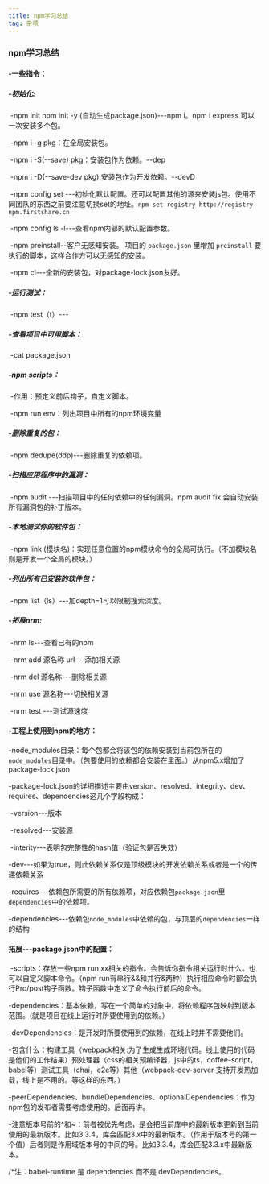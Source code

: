 ```yaml
---
title: npm学习总结
tag: 杂项
---
```

### npm学习总结

#### -一些指令：

##### 	-初始化:

​		-npm init  npm init -y (自动生成package.json)---npm i。npm i express 可以一次安装多个包。

​		-npm i -g pkg：在全局安装包。

​		-npm i -S(--save) pkg：安装包作为依赖。--dep

​		-npm i -D(--save-dev pkg):安装包作为开发依赖。--devD

​		-npm config set ---初始化默认配置。还可以配置其他的源来安装js包。使用不同团队的东西之前要注意切换set的地址。`npm set registry http://registry-npm.firstshare.cn`

​			-npm config ls -l---查看npm内部的默认配置参数。

​		-npm preinstall--客户无感知安装。 项目的 `package.json` 里增加 `preinstall` 要执行的脚本，这样合作方可以无感知的安装。

​		-npm ci---全新的安装包，对package-lock.json友好。

##### 	-运行测试：

​		-npm test（t）---

##### 	-查看项目中可用脚本：

​		-cat package.json

##### 	-npm scripts：

​		-作用：预定义前后钩子，自定义脚本。

​		-npm run env：列出项目中所有的npm环境变量

##### 	-删除重复的包：

​		-npm dedupe(ddp)---删除重复的依赖项。

##### 	-扫描应用程序中的漏洞：

​		-npm audit ---扫描项目中的任何依赖中的任何漏洞。npm audit fix 会自动安装所有漏洞包的补丁版本。

##### 	-本地测试你的软件包：

​		-npm link (模块名)：实现任意位置的npm模块命令的全局可执行。（不加模块名则是开发一个全局的模块。）

##### 	-列出所有已安装的软件包：

​		-npm list（ls）---加depth=1可以限制搜索深度。

##### 	-拓展nrm:

​			-nrm ls---查看已有的npm

​			-nrm add 源名称 url---添加相关源

​			-nrm del 源名称---删除相关源

​			-nrm use 源名称---切换相关源

​			-nrm test ---测试源速度

#### -工程上使用到npm的地方：

​	-node_modules目录：每个包都会将该包的依赖安装到当前包所在的`node_modules`目录中。（包要使用的依赖都会安装在里面。）从npm5.x增加了package-lock.json

​	-package-lock.json的详细描述主要由version、resolved、integrity、dev、requires、dependencies这几个字段构成：

​		-version---版本

​		-resolved---安装源

​		-interity---表明包完整性的hash值（验证包是否失效）

​		-dev---如果为true，则此依赖关系仅是顶级模块的开发依赖关系或者是一个的传递依赖关系

​		-requires---依赖包所需要的所有依赖项，对应依赖包`package.json`里`dependencies`中的依赖项。

​		-dependencies---依赖包`node_modules`中依赖的包，与顶层的`dependencies`一样的结构

#### 拓展---package.json中的配置：

​	-scripts：存放一些npm run xx相关的指令。会告诉你指令相关运行时什么。也可以自定义脚本命令。（npm run有串行&&和并行&两种）执行相应命令时都会执行Pro/post钩子函数。钩子函数中定义了命令执行前后的命令。

​	-dependencies：基本依赖，写在一个简单的对象中，将依赖程序包映射到版本范围。(就是项目在线上运行时所要使用到的依赖。）

​	-devDependencies：是开发时所要使用到的依赖，在线上时并不需要他们。

​		-包含什么：构建工具（webpack相关:为了生成生成环境代码。线上使用的代码是他们的工作结果）预处理器（css的相关预编译器，js中的ts，coffee-script，babel等）测试工具（chai，e2e等）其他（webpack-dev-server 支持开发热加载，线上是不用的。等这样的东西。）

​	-peerDependencies、bundleDependencies、optionalDependencies：作为npm包的发布者需要考虑使用的。后面再讲。

​	-注意版本号前的^和~：前者被优先考虑，是会把当前库中的最新版本更新到当前使用的最新版本。比如3.3.4，库会匹配3.x中的最新版本。（作用于版本号的第一个值）后者则是作用域版本号的中间的号。比如3.3.4，库会匹配3.3.x中最新版本。



/*注：babel-runtime 是 dependencies 而不是 devDependencies。

